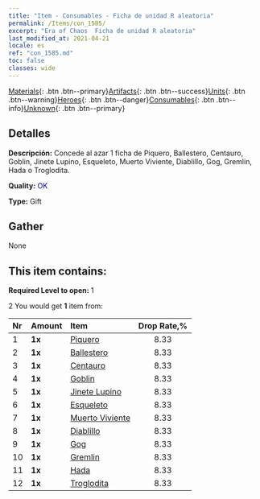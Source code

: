 ```yaml
---
title: "Item - Consumables - Ficha de unidad R aleatoria"
permalink: /Items/con_1585/
excerpt: "Era of Chaos  Ficha de unidad R aleatoria"
last_modified_at: 2021-04-21
locale: es
ref: "con_1585.md"
toc: false
classes: wide
---
```

 [Materials](/es/Items/){: .btn .btn--primary}[Artifacts](/es/Items/Artifacts/){: .btn .btn--success}[Units](/es/Items/Units/){: .btn .btn--warning}[Heroes](/es/Items/Heroes/){: .btn .btn--danger}[Consumables](/es/Items/Consumables/){: .btn .btn--info}[Unknown](/es/Items/Unknown/){: .btn .btn--primary}

## Detalles
 **Descripción:** Concede al azar 1 ficha de Piquero, Ballestero, Centauro, Goblin, Jinete Lupino, Esqueleto, Muerto Viviente, Diablillo, Gog, Gremlin, Hada o Troglodita.

 **Quality:** <span style="color: #0000CD">OK</span>

 **Type:** Gift

## Gather

  None

## This item contains:

 **Required Level to open:** 1

 2 You would get **1** item  from:

  | Nr | Amount |     Item    | Drop Rate,% |
  |:---|:-------|:------------|:---------:|
  | 1 |  **1x** | [Piquero](/es/Items/unt_190/) | 8.33 | 
  | 2 |  **1x** | [Ballestero](/es/Items/unt_191/) | 8.33 | 
  | 3 |  **1x** | [Centauro](/es/Items/unt_199/) | 8.33 | 
  | 4 |  **1x** | [Goblin](/es/Items/unt_217/) | 8.33 | 
  | 5 |  **1x** | [Jinete Lupino](/es/Items/unt_218/) | 8.33 | 
  | 6 |  **1x** | [Esqueleto](/es/Items/unt_208/) | 8.33 | 
  | 7 |  **1x** | [Muerto Viviente](/es/Items/unt_209/) | 8.33 | 
  | 8 |  **1x** | [Diablillo](/es/Items/unt_226/) | 8.33 | 
  | 9 |  **1x** | [Gog](/es/Items/unt_227/) | 8.33 | 
  | 10 |  **1x** | [Gremlin](/es/Items/unt_235/) | 8.33 | 
  | 11 |  **1x** | [Hada](/es/Items/unt_262/) | 8.33 | 
  | 12 |  **1x** | [Troglodita](/es/Items/unt_244/) | 8.33 | 
